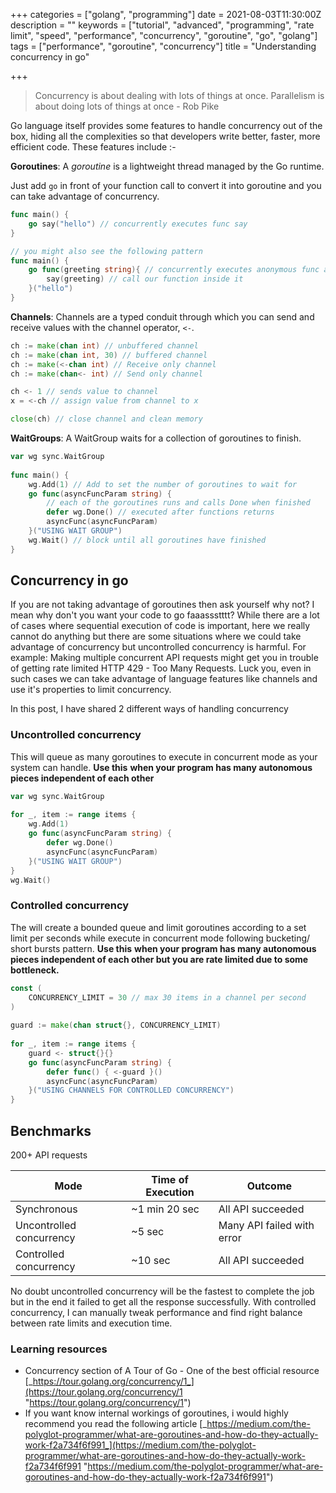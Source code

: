 +++
categories = ["golang", "programming"]
date = 2021-08-03T11:30:00Z
description = ""
keywords = ["tutorial", "advanced", "programming", "rate limit", "speed", "performance", "concurrency", "goroutine", "go", "golang"]
tags = ["performance", "goroutine", "concurrency"]
title = "Understanding concurrency in go"

+++
> Concurrency is about dealing with lots of things at once. Parallelism is about doing lots of things at once - Rob Pike

Go language itself provides some features to handle concurrency out of the box, hiding all the complexities so that developers write better, faster, more efficient code. These features include :-

**Goroutines**: A _goroutine_ is a lightweight thread managed by the Go runtime.

Just add `go` in front of your function call to convert it into goroutine and you can take advantage of concurrency.

```go
func main() {
	go say("hello") // concurrently executes func say
}

// you might also see the following pattern
func main() {
	go func(greeting string){ // concurrently executes anonymous func and 
    	say(greeting) // call our function inside it
    }("hello")
}
```

**Channels**: Channels are a typed conduit through which you can send and receive values with the channel operator, `<-`.

```go
ch := make(chan int) // unbuffered channel
ch := make(chan int, 30) // buffered channel
ch := make(<-chan int) // Receive only channel
ch := make(chan<- int) // Send only channel

ch <- 1 // sends value to channel
x = <-ch // assign value from channel to x

close(ch) // close channel and clean memory
```

**WaitGroups**: A WaitGroup waits for a collection of goroutines to finish.

```go
var wg sync.WaitGroup
        
func main() {
	wg.Add(1) // Add to set the number of goroutines to wait for
	go func(asyncFuncParam string) {
    	// each of the goroutines runs and calls Done when finished
		defer wg.Done() // executed after functions returns
		asyncFunc(asyncFuncParam)
	}("USING WAIT GROUP")
    wg.Wait() // block until all goroutines have finished
}
```

## Concurrency in go

If you are not taking advantage of goroutines then ask yourself why not? I mean why don't you want your code to go faaassstttt? While there are a lot of cases where sequential execution of code is important, here we really cannot do anything but there are some situations where we could take advantage of concurrency but uncontrolled concurrency is harmful. For example: Making multiple concurrent API requests might get you in trouble of getting rate limited HTTP 429 - Too Many Requests. Luck you, even in such cases we can take advantage of language features like channels and use it's properties to limit concurrency.

In this post, I have shared 2 different ways of handling concurrency

### Uncontrolled concurrency

This will queue as many goroutines to execute in concurrent mode as your system can handle. **Use this** **when your program has many autonomous pieces independent of each other**

```go
var wg sync.WaitGroup
    
for _, item := range items {
	wg.Add(1)
	go func(asyncFuncParam string) {
		defer wg.Done()
		asyncFunc(asyncFuncParam)
	}("USING WAIT GROUP")
}
wg.Wait()
```

### Controlled concurrency

The will create a bounded queue and limit goroutines  according to a set limit per seconds while execute in concurrent mode following bucketing/ short bursts pattern. **Use this** **when your program has many autonomous pieces independent of each other but you are rate limited due to some bottleneck.**

```go
const (
	CONCURRENCY_LIMIT = 30 // max 30 items in a channel per second 
)
    
guard := make(chan struct{}, CONCURRENCY_LIMIT)
    
for _, item := range items {
	guard <- struct{}{}
	go func(asyncFuncParam string) {
		defer func() { <-guard }()
		asyncFunc(asyncFuncParam)
	}("USING CHANNELS FOR CONTROLLED CONCURRENCY")
}
```

## Benchmarks

200+ API requests

| Mode | Time of Execution | Outcome |
| --- | --- | --- |
| Synchronous | \~1 min 20 sec | All API succeeded |
| Uncontrolled concurrency | \~5 sec | Many API failed with error |
| Controlled concurrency | \~10 sec | All API succeeded |

No doubt uncontrolled concurrency will be the fastest to complete the job but in the end it failed to get all the response successfully. With controlled concurrency, I can manually tweak performance and find right balance between rate limits and execution time.

### Learning resources

* Concurrency section of A Tour of Go - One of the best official resource [_https://tour.golang.org/concurrency/1_](https://tour.golang.org/concurrency/1 "https://tour.golang.org/concurrency/1")
* If you want know internal workings of goroutines, i would highly recommend you read the following article [_https://medium.com/the-polyglot-programmer/what-are-goroutines-and-how-do-they-actually-work-f2a734f6f991_](https://medium.com/the-polyglot-programmer/what-are-goroutines-and-how-do-they-actually-work-f2a734f6f991 "https://medium.com/the-polyglot-programmer/what-are-goroutines-and-how-do-they-actually-work-f2a734f6f991")